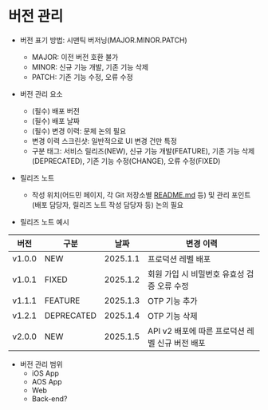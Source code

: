 # 버전 관리

- 버전 표기 방법: 시맨틱 버저닝(MAJOR.MINOR.PATCH)
    
    - MAJOR: 이전 버전 호환 불가
    - MINOR: 신규 기능 개발, 기존 기능 삭제
    - PATCH: 기존 기능 수정, 오류 수정
- 버전 관리 요소
    
    - (필수) 배포 버전
    - (필수) 배포 날짜
    - (필수) 변경 이력: 문체 논의 필요
    - 변경 이력 스크린샷: 일반적으로 UI 변경 건만 특정
    - 구분 태그: 서비스 릴리즈(NEW), 신규 기능 개발(FEATURE), 기존 기능 삭제(DEPRECATED), 기존 기능 수정(CHANGE), 오류 수정(FIXED)
- 릴리즈 노트
    
    - 작성 위치(어드민 페이지, 각 Git 저장소별 [README.md](http://readme.md/) 등) 및 관리 포인트(배포 담당자, 릴리즈 노트 작성 담당자 등) 논의 필요
- 릴리즈 노트 예시
    

| 버전     | 구분         | 날짜       | 변경 이력                          |
| ------ | ---------- | -------- | ------------------------------ |
| v1.0.0 | NEW        | 2025.1.1 | 프로덕션 레벨 배포                     |
| v1.0.1 | FIXED      | 2025.1.2 | 회원 가입 시 비밀번호 유효성 검증 오류 수정      |
| v1.1.1 | FEATURE    | 2025.1.3 | OTP 기능 추가                      |
| v1.2.1 | DEPRECATED | 2025.1.4 | OTP 기능 삭제                      |
| v2.0.0 | NEW        | 2025.1.5 | API v2 배포에 따른 프로덕션 레벨 신규 버전 배포 |

- 버전 관리 범위
    - iOS App
    - AOS App
    - Web
    - Back-end?